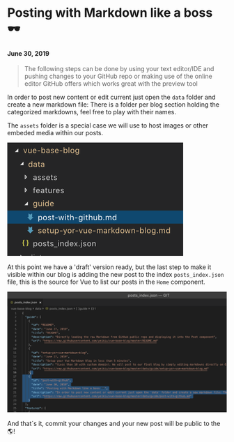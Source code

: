 # Posting with Markdown like a boss 🕶
#### June 30, 2019

> The following steps can be done by using your text editor/IDE and pushing changes to your GitHub repo
> or making use of the online editor GitHub offers which works great with the preview tool

In order to post new content or edit current just open the `data` folder and create a new markdown file:
There is a folder per blog section holding the categorized markdowns, feel free to play with their names.

The `assets` folder is a special case we will use to host images or other embeded media within our posts.

![data folder](data/assets/step2-data-folder.png)

At this point we have a 'draft' version ready, but the last step to make it visible within our blog is adding the new
post to the index `posts_index.json` file, this is the source for Vue to list our posts in the `Home` component.

![posts_index.json](data/assets/step3-index.png)

And that´s it, commit your changes and your new post will be public to the 🌎!